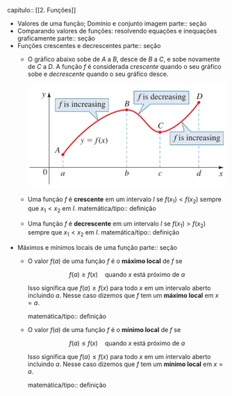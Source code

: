 capítulo:: [[2. Funções]]

- Valores de uma função; Domínio e conjunto imagem
  parte:: seção
- Comparando valores de funções: resolvendo equações e inequações graficamente
  parte:: seção
- Funções crescentes e decrescentes
  parte:: seção
	- O gráfico abaixo sobe de $A$ a $B$, desce de $B$ a $C$, e sobe novamente de $C$ a $D$. A função $f$ é considerada *crescente* quando o seu gráfico sobe e *decrescente* quando o seu gráfico desce.
	  
	  ![image.png](../assets/image_1738617666174_0.png)
	- Uma função $f$ é **crescente** em um intervalo $I$ se $f(x_1) \lt f(x_2)$ sempre que $x_1 \lt x_2$ em $I$.
	  matemática/tipo:: definição
	- Uma função $f$ é **decrescente** em um intervalo $I$ se $f(x_1) \gt f(x_2)$ sempre que $x_1 \lt x_2$ em $I$.
	  matemática/tipo:: definição
- Máximos e mínimos locais de uma função
  parte:: seção
	- O valor $f(a)$ de uma função $f$ é o **máximo local** de $f$ se
	  
	  $$
	  f(a) \geqslant f(x) \quad \text{quando } x \text{ está próximo de } a
	  $$
	  
	  Isso significa que $f(a) \geqslant f(x)$ para todo $x$ em um intervalo aberto incluindo $a$. Nesse caso dizemos que $f$ tem um **máximo local** em $x = a$.
	  
	  matemática/tipo:: definição
	- O valor $f(a)$ de uma função $f$ é o **mínimo local** de $f$ se
	  
	  $$
	  f(a) \leqslant f(x) \quad \text{quando } x \text{ está próximo de } a
	  $$
	  
	  Isso significa que $f(a) \leqslant f(x)$ para todo $x$ em um intervalo aberto incluindo $a$. Nesse caso dizemos que $f$ tem um **mínimo local** em $x = a$.
	  
	  matemática/tipo:: definição